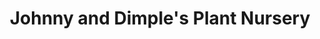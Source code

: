 ---
title: "Johnny and Dimple's Plant Nursery"
url: /calamba/johnny-and-dimples-plant-nursery/
shop: florist
---